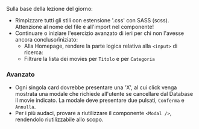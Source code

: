 Sulla base della lezione del giorno:

- Rimpizzare tutti gli stili con estensione '.css' con SASS (scss). Attenzione al nome del file e all'import nel componente!
- Continuare o iniziare l'esercizio avanzato di ieri per chi non l'avesse ancora concluso/iniziato:
  - Alla Homepage, rendere la parte logica relativa alla `<input>` di ricerca:
  - Filtrare la lista dei movies per `Titolo` e per `Categoria`

### Avanzato

- Ogni singola card dovrebbe presentare una 'X', al cui click venga mostrata una modale che richiede all'utente se cancellare dal Database il movie indicato. La modale deve presentare due pulsati, `Conferma` e `Annulla`.
- Per i più audaci, provare a riutilizzare il componente `<Modal />`, rendendolo riutilizzabile allo scopo.
